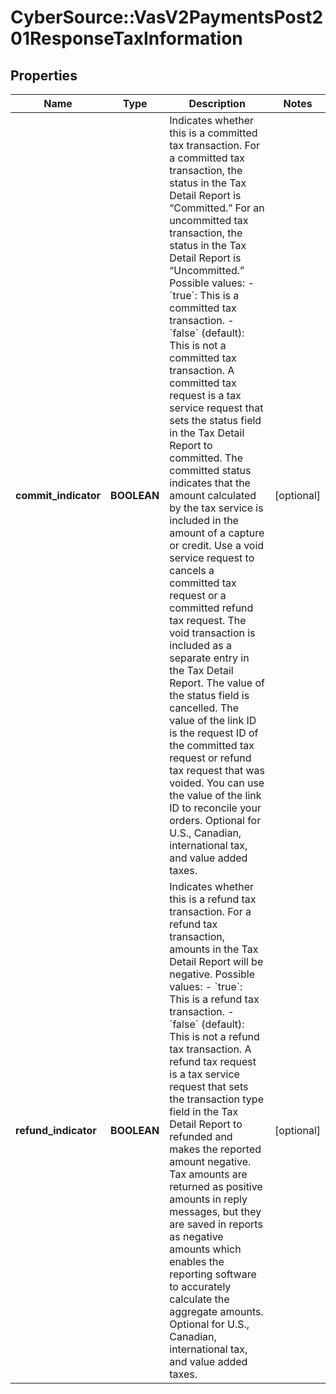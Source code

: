 # CyberSource::VasV2PaymentsPost201ResponseTaxInformation

## Properties
Name | Type | Description | Notes
------------ | ------------- | ------------- | -------------
**commit_indicator** | **BOOLEAN** | Indicates whether this is a committed tax transaction. For a committed tax transaction, the status in the Tax Detail Report is “Committed.” For an uncommitted tax transaction, the status in the Tax Detail Report is “Uncommitted.” Possible values: - &#x60;true&#x60;: This is a committed tax transaction. - &#x60;false&#x60; (default): This is not a committed tax transaction.  A committed tax request is a tax service request that sets the status field in the Tax Detail Report to committed. The committed status indicates that the amount calculated by the tax service is included in the amount of a capture or credit.  Use a void service request to cancels a committed tax request or a committed refund tax request. The void transaction is included as a separate entry in the Tax Detail Report. The value of the status field is cancelled. The value of the link ID is the request ID of the committed tax request or refund tax request that was voided. You can use the value of the link ID to reconcile your orders.  Optional for U.S., Canadian, international tax, and value added taxes.  | [optional] 
**refund_indicator** | **BOOLEAN** | Indicates whether this is a refund tax transaction. For a refund tax transaction, amounts in the Tax Detail Report will be negative. Possible values: - &#x60;true&#x60;: This is a refund tax transaction. - &#x60;false&#x60; (default): This is not a refund tax transaction.  A refund tax request is a tax service request that sets the transaction type field in the Tax Detail Report to refunded and makes the reported amount negative. Tax amounts are returned as positive amounts in reply messages, but they are saved in reports as negative amounts which enables the reporting software to accurately calculate the aggregate amounts.  Optional for U.S., Canadian, international tax, and value added taxes.  | [optional] 


